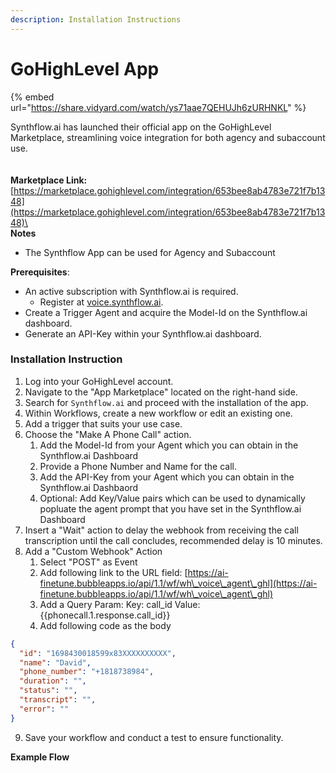 ```yaml
---
description: Installation Instructions
---
```


# GoHighLevel App

{% embed url="https://share.vidyard.com/watch/ys71aae7QEHUJh6zURHNKL" %}

Synthflow.ai has launched their official app on the GoHighLevel Marketplace, streamlining voice integration for both agency and subaccount use.\
\
\
**Marketplace Link:** [https://marketplace.gohighlevel.com/integration/653bee8ab4783e721f7b1348](https://marketplace.gohighlevel.com/integration/653bee8ab4783e721f7b1348)\
\
**Notes**

* The Synthflow App can be used for Agency and Subaccount

**Prerequisites**:

* An active subscription with Synthflow.ai is required.
  * Register at [voice.synthflow.ai](https://voice.synthflow.ai).
* Create a Trigger Agent and acquire the Model-Id on the Synthflow.ai dashboard.
* Generate an API-Key within your Synthflow.ai dashboard.

### Installation Instruction <a href="#installation-instruction" id="installation-instruction"></a>

1. Log into your GoHighLevel account.
2. Navigate to the "App Marketplace" located on the right-hand side.
3. Search for `Synthflow.ai` and proceed with the installation of the app.
4. Within Workflows, create a new workflow or edit an existing one.
5. Add a trigger that suits your use case.
6. Choose the "Make A Phone Call" action.
   1. Add the Model-Id from your Agent which you can obtain in the Synthflow.ai Dashboard
   2. Provide a Phone Number and Name for the call.
   3. Add the API-Key from your Agent which you can obtain in the Synthflow.ai Dashbaord
   4. Optional: Add Key/Value pairs which can be used to dynamically popluate the agent prompt that you have set in the Synthflow.ai Dashboard
7. Insert a "Wait" action to delay the webhook from receiving the call transcription until the call concludes, recommended delay is 10 minutes.
8. Add a "Custom Webhook" Action
   1. Select "POST" as Event
   2. Add following link to the URL field: [https://ai-finetune.bubbleapps.io/api/1.1/wf/wh\_voice\_agent\_ghl](https://ai-finetune.bubbleapps.io/api/1.1/wf/wh\_voice\_agent\_ghl)​
   3. Add a Query Param: Key: call\_id Value: \{{phonecall.1.response.call\_id\}}
   4. Add following code as the body

```json
{
  "id": "1698430018599x83XXXXXXXXXX",
  "name": "David",
  "phone_number": "+1818738984",
  "duration": "",
  "status": "",
  "transcript": "",
  "error": ""
}
```

9. Save your workflow and conduct a test to ensure functionality.



**Example Flow**

<figure><img src="../../.gitbook/assets/image (6).png" alt=""><figcaption></figcaption></figure>



<figure><img src="../../.gitbook/assets/image (5).png" alt=""><figcaption></figcaption></figure>



<figure><img src="../../.gitbook/assets/image (4).png" alt=""><figcaption></figcaption></figure>

​

<figure><img src="../../.gitbook/assets/image (3).png" alt=""><figcaption></figcaption></figure>
